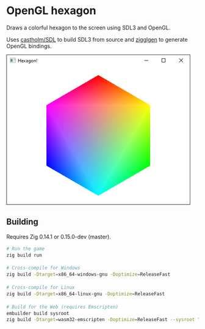 <!--
SPDX-FileCopyrightText: NONE
SPDX-License-Identifier: CC0-1.0
-->

# OpenGL hexagon

Draws a colorful hexagon to the screen using SDL3 and OpenGL.

Uses [castholm/SDL](https://github.com/castholm/SDL) to build SDL3 from source and [zigglgen](https://github.com/castholm/zigglgen) to generate OpenGL bindings.

![Preview](preview.png)

## Building

Requires Zig 0.14.1 or 0.15.0-dev (master).

```sh
# Run the game
zig build run

# Cross-compile for Windows
zig build -Dtarget=x86_64-windows-gnu -Doptimize=ReleaseFast

# Cross-compile for Linux
zig build -Dtarget=x86_64-linux-gnu -Doptimize=ReleaseFast

# Build for the Web (requires Emscripten)
embuilder build sysroot
zig build -Dtarget=wasm32-emscripten -Doptimize=ReleaseFast --sysroot "$(em-config CACHE)/sysroot"
```
